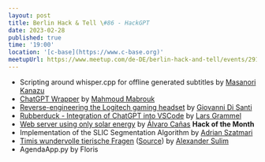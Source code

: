 ```yaml
---
layout: post
title: Berlin Hack & Tell \#86 - HackGPT
date: 2023-02-28
published: true
time: '19:00'
location: '[c-base](https://www.c-base.org)'
meetupUrl: https://www.meetup.com/de-DE/berlin-hack-and-tell/events/291774985
---
```


* Scripting around whisper.cpp for offline generated subtitles by [Masanori Kanazu](https://github.com/mknz)
* [ChatGPT Wrapper](https://github.com/mmabrouk/chatgpt-wrapper) by [Mahmoud Mabrouk](https://github.com/mmabrouk)
* [Reverse-engineering the Logitech gaming headset](https://github.com/meowmeowxw/logitech-g733-linux-driver) by [Giovanni Di Santi](https://github.com/meowmeowxw)
* [Rubberduck - Integration of ChatGPT into VSCode](https://github.com/rubberduck-ai/rubberduck-vscode) by [Lars Grammel](https://github.com/lgrammel)
* [Web server using only solar energy](https://thesolar.website/) by [Álvaro Cañas](https://github.com/Alvaro-c) **Hack of the Month**
* Implementation of the SLIC Segmentation Algorithm by [Adrian Szatmari](https://github.com/szat)
* [Timis wundervolle tierische Fragen](https://twtf.netlify.app/) ([Source](https://github.com/soulim/twtf)) by [Alexander Sulim](https://github.com/soulim)
* AgendaApp.py by Floris
